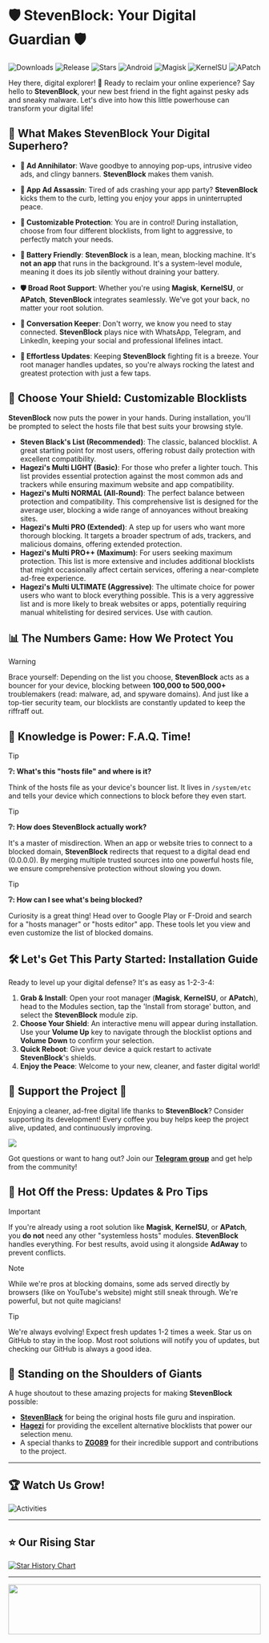# 🛡️ **StevenBlock**: Your Digital Guardian 🛡️

![Downloads](https://img.shields.io/github/downloads/Magisk-Modules-Alt-Repo/StevenBlock/total?color=green&style=for-the-badge)
![Release](https://img.shields.io/github/v/release/Magisk-Modules-Alt-Repo/StevenBlock?style=for-the-badge)
![Stars](https://img.shields.io/github/stars/Magisk-Modules-Alt-Repo/StevenBlock?style=for-the-badge)
![Android](https://img.shields.io/badge/Android-3DDC84?style=for-the-badge&logo=android&logoColor=white)
![Magisk](https://img.shields.io/badge/Magisk-8A2BE2?style=for-the-badge&logo=magisk&logoColor=white)
![KernelSU](https://img.shields.io/badge/KernelSU-199116?style=for-the-badge&logo=kernelsu&logoColor=white)
![APatch](https://img.shields.io/badge/APatch-3086F8?style=for-the-badge&logo=apatch&logoColor=white)

Hey there, digital explorer! 👋 Ready to reclaim your online experience? Say hello to **StevenBlock**, your new best friend in the fight against pesky ads and sneaky malware. Let's dive into how this little powerhouse can transform your digital life!

## **🚀 What Makes StevenBlock Your Digital Superhero?**

-   **🛑 Ad Annihilator**: Wave goodbye to annoying pop-ups, intrusive video ads, and clingy banners. **StevenBlock** makes them vanish.

-   **📱 App Ad Assassin**: Tired of ads crashing your app party? **StevenBlock** kicks them to the curb, letting you enjoy your apps in uninterrupted peace.

-   **🎯 Customizable Protection**: You are in control! During installation, choose from four different blocklists, from light to aggressive, to perfectly match your needs.

-   **🔋 Battery Friendly**: **StevenBlock** is a lean, mean, blocking machine. It's **not an app** that runs in the background. It's a system-level module, meaning it does its job silently without draining your battery.

-   **🛡️ Broad Root Support**: Whether you're using **Magisk**, **KernelSU**, or **APatch**, **StevenBlock** integrates seamlessly. We've got your back, no matter your root solution.

-   **💬 Conversation Keeper**: Don't worry, we know you need to stay connected. **StevenBlock** plays nice with WhatsApp, Telegram, and LinkedIn, keeping your social and professional lifelines intact.

-   **🔄 Effortless Updates**: Keeping **StevenBlock** fighting fit is a breeze. Your root manager handles updates, so you're always rocking the latest and greatest protection with just a few taps.

## **🎯 Choose Your Shield: Customizable Blocklists**

**StevenBlock** now puts the power in your hands. During installation, you'll be prompted to select the hosts file that best suits your browsing style.

-   **Steven Black's List (Recommended)**: The classic, balanced blocklist. A great starting point for most users, offering robust daily protection with excellent compatibility.
-   **Hagezi's Multi LIGHT (Basic)**: For those who prefer a lighter touch. This list provides essential protection against the most common ads and trackers while ensuring maximum website and app compatibility.
-   **Hagezi's Multi NORMAL (All-Round)**: The perfect balance between protection and compatibility. This comprehensive list is designed for the average user, blocking a wide range of annoyances without breaking sites.
-   **Hagezi's Multi PRO (Extended)**: A step up for users who want more thorough blocking. It targets a broader spectrum of ads, trackers, and malicious domains, offering extended protection.
-   **Hagezi's Multi PRO++ (Maximum)**: For users seeking maximum protection. This list is more extensive and includes additional blocklists that might occasionally affect certain services, offering a near-complete ad-free experience.
-   **Hagezi's Multi ULTIMATE (Aggressive)**: The ultimate choice for power users who want to block everything possible. This is a very aggressive list and is more likely to break websites or apps, potentially requiring manual whitelisting for desired services. Use with caution.

## **📊 The Numbers Game: How We Protect You**

> [!WARNING]
> Brace yourself: Depending on the list you choose, **StevenBlock** acts as a bouncer for your device, blocking between **100,000 to 500,000+** troublemakers (read: malware, ad, and spyware domains). And just like a top-tier security team, our blocklists are constantly updated to keep the riffraff out.

## **🧠 Knowledge is Power: F.A.Q. Time!**

> [!TIP]
> **❔: What's this "hosts file" and where is it?**
>
> Think of the hosts file as your device's bouncer list. It lives in `/system/etc` and tells your device which connections to block before they even start.

> [!TIP]
> **❔: How does StevenBlock actually work?**
>
> It's a master of misdirection. When an app or website tries to connect to a blocked domain, **StevenBlock** redirects that request to a digital dead end (0.0.0.0). By merging multiple trusted sources into one powerful hosts file, we ensure comprehensive protection without slowing you down.

> [!TIP]
> **❔: How can I see what's being blocked?**
>
> Curiosity is a great thing! Head over to Google Play or F-Droid and search for a "hosts manager" or "hosts editor" app. These tools let you view and even customize the list of blocked domains.

## **🛠️ Let's Get This Party Started: Installation Guide**

Ready to level up your digital defense? It's as easy as 1-2-3-4:

1.  **Grab & Install**: Open your root manager (**Magisk**, **KernelSU**, or **APatch**), head to the Modules section, tap the 'Install from storage' button, and select the **StevenBlock** module zip.
2.  **Choose Your Shield**: An interactive menu will appear during installation. Use your **Volume Up** key to navigate through the blocklist options and **Volume Down** to confirm your selection.
3.  **Quick Reboot**: Give your device a quick restart to activate **StevenBlock**'s shields.
4.  **Enjoy the Peace**: Welcome to your new, cleaner, and faster digital world!

## **💖 Support the Project 💖**

Enjoying a cleaner, ad-free digital life thanks to **StevenBlock**? Consider supporting its development! Every coffee you buy helps keep the project alive, updated, and continuously improving.

<p align="left">
  <a href="https://buymeacoffee.com/mikropsoft">
    <img src="https://img.shields.io/badge/Buy_Me_A_Coffee-FFDD00?style=for-the-badge&logo=buy-me-a-coffee&logoColor=black" />
  </a>
</p>

Got questions or want to hang out? Join our **[Telegram group](https://t.me/stevenblockmodule)** and get help from the community!

## **🔔 Hot Off the Press: Updates & Pro Tips**

> [!IMPORTANT]
> If you're already using a root solution like **Magisk**, **KernelSU**, or **APatch**, you **do not** need any other "systemless hosts" modules. **StevenBlock** handles everything. For best results, avoid using it alongside **AdAway** to prevent conflicts.

> [!NOTE]
> While we're pros at blocking domains, some ads served directly by browsers (like on YouTube's website) might still sneak through. We're powerful, but not quite magicians!

> [!TIP]
> We're always evolving! Expect fresh updates 1-2 times a week. Star us on GitHub to stay in the loop. Most root solutions will notify you of updates, but checking our GitHub is always a good idea.

## **🙌 Standing on the Shoulders of Giants**

A huge shoutout to these amazing projects for making **StevenBlock** possible:

-   **[StevenBlack](https://github.com/StevenBlack)** for being the original hosts file guru and inspiration.
-   **[Hagezi](https://github.com/hagezi)** for providing the excellent alternative blocklists that power our selection menu.
-   A special thanks to **[ZG089](https://github.com/ZG089)** for their incredible support and contributions to the project.

---

## **🏆 Watch Us Grow!**

![Activities](https://repobeats.axiom.co/api/embed/359376e8fd59201ac45b1f13f73201c3be069b62.svg)

---

## **⭐ Our Rising Star**

[![Star History Chart](https://api.star-history.com/svg?repos=mikropsoft/StevenBlock,Magisk-Modules-Alt-Repo/StevenBlock&type=Date)](https://star-history.com/#mikropsoft/StevenBlock&Magisk-Modules-Alt-Repo/StevenBlock&Date)

---

<img src="https://raw.githubusercontent.com/matfantinel/matfantinel/master/waves.svg" width="100%" height="100">
